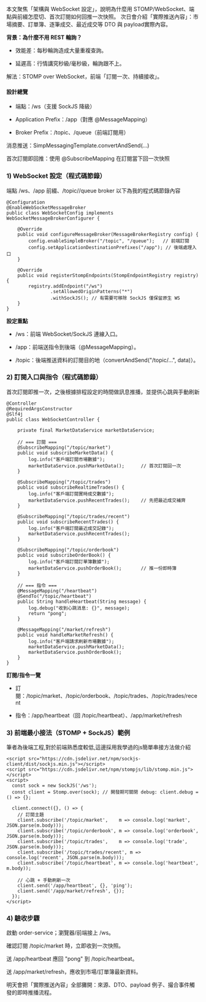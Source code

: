 本文聚焦「架構與 WebSocket 設定」，說明為什麼用 STOMP/WebSocket、端點與前綴怎麼切、首次訂閱如何回推一次快照。
次日會介紹「實際推送內容」：市場摘要、訂單簿、逐筆成交、最近成交等 DTO 與 payload實際內容。

**背景：為什麼不用 REST 輪詢？**

- 效能差：每秒輪詢造成大量重複查詢。

- 延遲高：行情講究秒級/毫秒級，輪詢跟不上。

解法：STOMP over WebSocket，前端「訂閱一次、持續接收」。

#### 設計總覽

- 端點：/ws（支援 SockJS 降級）

- Application Prefix：/app（對應 @MessageMapping）

- Broker Prefix：/topic、/queue（前端訂閱用）

消息推送：SimpMessagingTemplate.convertAndSend(...)

首次訂閱即回推：使用 @SubscribeMapping 在訂閱當下回一次快照

### 1) WebSocket 設定（程式碼節錄）

端點 /ws、/app 前綴、/topic//queue broker
以下為我的程式碼節錄內容
```
@Configuration
@EnableWebSocketMessageBroker
public class WebSocketConfig implements WebSocketMessageBrokerConfigurer {

    @Override
    public void configureMessageBroker(MessageBrokerRegistry config) {
        config.enableSimpleBroker("/topic", "/queue");   // 前端訂閱
        config.setApplicationDestinationPrefixes("/app"); // 後端處理入口
    }

    @Override
    public void registerStompEndpoints(StompEndpointRegistry registry) {
        registry.addEndpoint("/ws")
                .setAllowedOriginPatterns("*")
                .withSockJS(); // 有需要可移除 SockJS 僅保留原生 WS
    }
}
``` 

**設定重點**

- /ws：前端 WebSocket/SockJS 連線入口。

- /app：前端送指令到後端（@MessageMapping）。

- /topic：後端推送資料的訂閱目的地（convertAndSend("/topic/…", data)）。

### 2) 訂閱入口與指令（程式碼節錄）

首次訂閱即推一次，之後根據排程設定的時間做訊息推播，並提供心跳與手動刷新

```
@Controller
@RequiredArgsConstructor
@Slf4j
public class WebSocketController {

    private final MarketDataService marketDataService;

    // === 訂閱 ===
    @SubscribeMapping("/topic/market")
    public void subscribeMarketData() {
        log.info("客戶端訂閱市場數據");
        marketDataService.pushMarketData();      // 首次訂閱回一次
    }

    @SubscribeMapping("/topic/trades")
    public void subscribeRealtimeTrades() {
        log.info("客戶端訂閱實時成交數據");
        marketDataService.pushRecentTrades();    // 先把最近成交補齊
    }

    @SubscribeMapping("/topic/trades/recent")
    public void subscribeRecentTrades() {
        log.info("客戶端訂閱最近成交記錄");
        marketDataService.pushRecentTrades();
    }

    @SubscribeMapping("/topic/orderbook")
    public void subscribeOrderBook() {
        log.info("客戶端訂閱訂單簿數據");
        marketDataService.pushOrderBook();       // 推一份即時簿
    }

    // === 指令 ===
    @MessageMapping("/heartbeat")
    @SendTo("/topic/heartbeat")
    public String handleHeartbeat(String message) {
        log.debug("收到心跳消息: {}", message);
        return "pong";
    }

    @MessageMapping("/market/refresh")
    public void handleMarketRefresh() {
        log.info("客戶端請求刷新市場數據");
        marketDataService.pushMarketData();
        marketDataService.pushOrderBook();
    }
}
```

**訂閱/指令一覽**

- 訂閱：/topic/market、/topic/orderbook、/topic/trades、/topic/trades/recent

- 指令：/app/heartbeat（回 /topic/heartbeat）、/app/market/refresh

### 3) 前端最小接法（STOMP + SockJS）範例
 筆者為後端工程,對於前端熟悉度較低,這邊採用我學過的js簡單串接方法做介紹

```
<script src="https://cdn.jsdelivr.net/npm/sockjs-client/dist/sockjs.min.js"></script>
<script src="https://cdn.jsdelivr.net/npm/stompjs/lib/stomp.min.js"></script>
<script>
  const sock = new SockJS('/ws');
  const client = Stomp.over(sock); // 開發期可關閉 debug: client.debug = () => {};

  client.connect({}, () => {
    // 訂閱主題
    client.subscribe('/topic/market',    m => console.log('market', JSON.parse(m.body)));
    client.subscribe('/topic/orderbook', m => console.log('orderbook', JSON.parse(m.body)));
    client.subscribe('/topic/trades',    m => console.log('trade', JSON.parse(m.body)));
    client.subscribe('/topic/trades/recent', m => console.log('recent', JSON.parse(m.body)));
    client.subscribe('/topic/heartbeat', m => console.log('heartbeat', m.body));

    // 心跳 + 手動刷新一次
    client.send('/app/heartbeat', {}, 'ping');
    client.send('/app/market/refresh', {});
  });
</script>
```

### 4) 驗收步驟

啟動 order-service；瀏覽器/前端接上 /ws。

確認訂閱 /topic/market 時，立即收到一次快照。

送 /app/heartbeat 應回 "pong" 到 /topic/heartbeat。

送 /app/market/refresh，應收到市場/訂單簿最新資料。

明天會把「實際推送內容」全部攤開：來源、DTO、payload 例子、撮合事件觸發的即時推播流程。